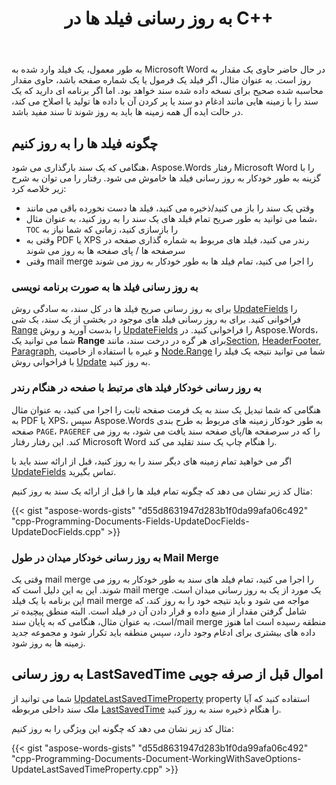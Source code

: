 ﻿---
title: به روز رسانی فیلد ها در C++
second_title: Aspose.Words برای C++
articleTitle: زمینه های به روز رسانی
linktitle: زمینه های به روز رسانی
description: "یاد بگیرید که چگونه فیلد ها را در C++ به روز کنید. فیلد ها را به صورت برنامه ریزی شده به روز کنید یا از آپدیت خودکار فیلد با استفاده از C++ API استفاده کنید."
type: docs
weight: 30
url: /fa/cpp/update-fields/
---

به طور معمول، یک فیلد وارد شده به Microsoft Word در حال حاضر حاوی یک مقدار به روز است. به عنوان مثال، اگر فیلد یک فرمول یا یک شماره صفحه باشد، حاوی مقدار محاسبه شده صحیح برای نسخه داده شده سند خواهد بود. اما اگر برنامه ای دارید که یک سند را با زمینه هایی مانند ادغام دو سند یا پر کردن آن با داده ها تولید یا اصلاح می کند، در حالت ایده آل همه زمینه ها باید به روز شوند تا سند مفید باشد.

## چگونه فیلد ها را به روز کنیم

هنگامی که یک سند بارگذاری می شود، Aspose.Words رفتار Microsoft Word را با گزینه به طور خودکار به روز رسانی فیلد ها خاموش می شود. رفتار را می توان به شرح زیر خلاصه کرد:

- وقتی یک سند را باز می کنید/ذخیره می کنید، فیلد ها دست نخورده باقی می مانند
- شما می توانید به طور صریح تمام فیلد های یک سند را به روز کنید، به عنوان مثال، `TOC` را بازسازی کنید، زمانی که شما نیاز به
- وقتی به PDF یا XPS رندر می کنید، فیلد های مربوط به شماره گذاری صفحه در سرصفحه ها / پای صفحه ها به روز می شوند
- وقتی mail merge را اجرا می کنید، تمام فیلد ها به طور خودکار به روز می شوند

### به روز رسانی فیلد ها به صورت برنامه نویسی

برای به روز رسانی صریح فیلد ها در کل سند، به سادگی روش [UpdateFields](https://reference.aspose.com/words/cpp/aspose.words/document/updatefields/) را فراخوانی کنید. برای به روز رسانی فیلد های موجود در بخشی از یک سند، یک شی [Range](https://reference.aspose.com/words/cpp/aspose.words/range/) را بدست آورید و روش [UpdateFields](https://reference.aspose.com/words/cpp/aspose.words/range/updatefields/) را فراخوانی کنید. در Aspose.Words، شما می توانید یک **Range** برای هر گره در درخت سند، مانند[Section](https://reference.aspose.com/words/cpp/aspose.words/section/), [HeaderFooter](https://reference.aspose.com/words/cpp/aspose.words/headerfooter/), [Paragraph](https://reference.aspose.com/words/cpp/aspose.words/paragraph/), و غیره با استفاده از خاصیت [Node.Range](https://reference.aspose.com/words/cpp/aspose.words/node/get_range/) شما می توانید نتیجه یک فیلد را با فراخوانی روش [Update](https://reference.aspose.com/words/cpp/aspose.words.fields/field/update/) به روز کنید.

### به روز رسانی خودکار فیلد های مرتبط با صفحه در هنگام رندر

هنگامی که شما تبدیل یک سند به یک فرمت صفحه ثابت را اجرا می کنید، به عنوان مثال به PDF یا XPS، سپس Aspose.Words به طور خودکار زمینه های مربوط به طرح بندی صفحه `PAGE`، `PAGEREF` را که در سرصفحه ها/پای صفحه سند یافت می شود، به روز می کند. این رفتار رفتار Microsoft Word را هنگام چاپ یک سند تقلید می کند.

اگر می خواهید تمام زمینه های دیگر سند را به روز کنید، قبل از ارائه سند باید با [UpdateFields](https://reference.aspose.com/words/cpp/aspose.words/document/updatefields/) تماس بگیرید.

مثال کد زیر نشان می دهد که چگونه تمام فیلد ها را قبل از ارائه یک سند به روز کنیم:

{{< gist "aspose-words-gists" "d55d8631947d283b1f0da99afa06c492" "cpp-Programming-Documents-Fields-UpdateDocFields-UpdateDocFields.cpp" >}}

### به روز رسانی خودکار میدان در طول Mail Merge

وقتی یک mail merge را اجرا می کنید، تمام فیلد های سند به طور خودکار به روز می شوند. این به این دلیل است که mail merge یک مورد از یک به روز رسانی میدان است. این برنامه با یک فیلد mail merge مواجه می شود و باید نتیجه خود را به روز کند، که شامل گرفتن مقدار از منبع داده و قرار دادن آن در فیلد است. البته منطق پیچیده تر است، به عنوان مثال، هنگامی که به پایان سند/mail merge منطقه رسیده است اما هنوز داده های بیشتری برای ادغام وجود دارد، سپس منطقه باید تکرار شود و مجموعه جدید زمینه ها به روز شود.

## به روز رسانی LastSavedTime اموال قبل از صرفه جویی

شما می توانید از [UpdateLastSavedTimeProperty](https://reference.aspose.com/words/cpp/aspose.words.saving/saveoptions/get_updatelastsavedtimeproperty/) property استفاده کنید که آیا ملک سند داخلی مربوطه [LastSavedTime](https://reference.aspose.com/words/cpp/aspose.words.properties/builtindocumentproperties/get_lastsavedtime/) را هنگام ذخیره سند به روز کنید.

مثال کد زیر نشان می دهد که چگونه این ویژگی را به روز کنیم:

{{< gist "aspose-words-gists" "d55d8631947d283b1f0da99afa06c492" "cpp-Programming-Documents-Document-WorkingWithSaveOptions-UpdateLastSavedTimeProperty.cpp" >}}


